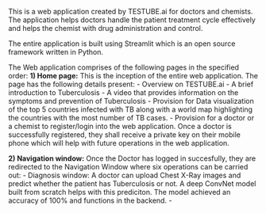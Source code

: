 This is a web application created by TESTUBE.ai for doctors and chemists. The application helps doctors handle the patient treatment cycle effectively and helps the chemist with drug administration and control. 

The entire application is built using Streamlit which is an open source framework written in Python.

The Web application comprises of the following pages in the specified order:
**1) Home page:** This is the inception of the entire web application. The page has the following details present:
    - Overview on TESTUBE.ai
    - A brief introduction to Tuberculosis
    - A video that provides information on the symptoms and prevention of Tuberculosis
    - Provision for Data visualization of the top 5 countries infected with TB along with a world map highlighting the countries with the most number of TB cases.
    - Provision for a doctor or a chemist to register/login into the web application. Once a doctor is successfully registered, they shall receive a private key on their mobile         phone which will help with future operations in the web application.

**2) Navigation window:** Once the Doctor has logged in succesfully, they are redirected to the Navigation Window where six operations can be carried out:
    - Diagnosis window: A doctor can upload Chest X-Ray images and predict whether the patient has Tuberculosis or not. A deep ConvNet model built from scratch helps with this           prediciton. The model achieved an accuracy of 100% and functions in the backend.
    - 
 

